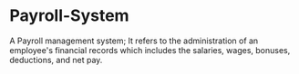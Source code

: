 # Payroll-System
A Payroll management system; It refers to the administration of an employee's financial records which includes the salaries, wages, bonuses, deductions, and net pay.
